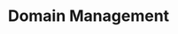 ---
home: true
heroText: Domain Management
heroImage: /images/logo.svg
title: Domain Management
actions: 
  - text: Search
    link: /es/domains/Search
    type: secondary
  - text: Register
    link: /es/domains/Register
    type: secondary
  - text: Settings
    link: /es/domains/Settings
    type: secondary
  - text: Reverse
    link: /es/domains/Reverse
    type: secondary
  - text: Subdomain
    link: /es/domains/Subdomain
    type: secondary
  - text: Buy and sell
    link: /es/domains/Opensea
    type: secondary
footer: Copyright © 2022 unit.domains All Rights Reserved.
---
